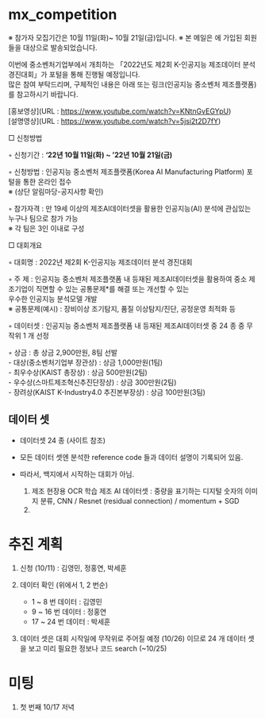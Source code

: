 # mx_competition  

※ 참가자 모집기간은 10월 11일(화)~ 10월 21일(금)입니다. 
※ 본 메일은 에 가입된 회원들을 대상으로 발송되었습니다.

이번에 중소벤처기업부에서 개최하는  「2022년도 제2회 K-인공지능 제조데이터 분석 경진대회」가 포털을 통해 진행될 예정입니다.  
많은 참여 부탁드리며, 구체적인 내용은 아래 또는 링크(인공지능 중소벤처 제조플랫폼)를 참고하시기 바랍니다.  

[홍보영상](URL : https://www.youtube.com/watch?v=KNtnGvEGYpU)   
[설명영상](URL : https://www.youtube.com/watch?v=5jsi2t2D7fY)   

□ 신청방법  
  
 ◦ 신청기간 : **‘22년 10월 11일(화) ~ ’22년 10월 21일(금)**  
 
 ◦ 신청방법 : 인공지능 중소벤처 제조플랫폼(Korea AI Manufacturing Platform) 포털을 통한 온라인 접수   
                 ※ (상단 알림마당-공지사항 확인)  

 ◦ 참가자격 : 만 19세 이상의 제조AI데이터셋을 활용한 인공지능(AI) 분석에 관심있는 누구나 팀으로 참가 가능     
                 ※ 각 팀은 3인 이내로 구성  

□ 대회개요  
  
 ◦ 대회명 : 2022년 제2회 K-인공지능 제조데이터 분석 경진대회  
  
 ◦ 주  제 : 인공지능 중소벤처 제조플랫폼 내 등재된 제조AI데이터셋을 활용하여 중소 제조기업이 직면할 수 있는 공통문제*를 해결 또는 개선할 수 있는   
            우수한 인공지능 분석모델 개발  
              ※ 공통문제(예시) : 장비이상 조기탐지, 품질 이상탐지/진단, 공정운영 최적화 등  
  
 ◦ 데이터셋 : 인공지능 중소벤처 제조플랫폼 내 등재된 제조AI데이터셋 중 24 종 중 무작위 1 개 선정  
  
 ◦ 상금 : 총 상금 2,900만원, 8팀 선발  
      - 대상(중소벤처기업부 장관상) : 상금 1,000만원(1팀)  
      - 최우수상(KAIST 총장상) : 상금 500만원(2팀)  
      - 우수상(스마트제조혁신추진단장상) : 상금 300만원(2팀)  
      - 장려상(KAIST K-Industry4.0 추진본부장상) : 상금 100만원(3팀)  
      
## 데이터 셋  
- 데이터셋 24 종 (사이트 참조)    
- 모든 데이터 셋엔 분석한 reference code 들과 데이터 설명이 기록되어 있음.  
- 따라서, 백지에서 시작하는 대회가 아님.    
  
    1. 제조 현장용 OCR 학습 제조 AI 데이터셋 : 중량을 표기하는 디지털 숫자의 이미지 분류, CNN / Resnet (residual connection) / momentum + SGD      
    2. 

# 추진 계획   
1. 신청 (10/11) : 김영민, 정홍연, 박세훈  
2. 데이터 확인 (위에서 1, 2 번순)  
    * 1 ~ 8 번 데이터 : 김영민  
    * 9 ~ 16 번 데이터 : 정홍연  
    * 17 ~ 24 번 데이터 : 박세훈   

3. 데이터 셋은 대회 시작일에 무작위로 주어질 예정 (10/26) 이므로 24 개 데이터 셋을 보고 미리 필요한 정보나 코드 search (~10/25)     

# 미팅  
1. 첫 번째 10/17 저녁  
